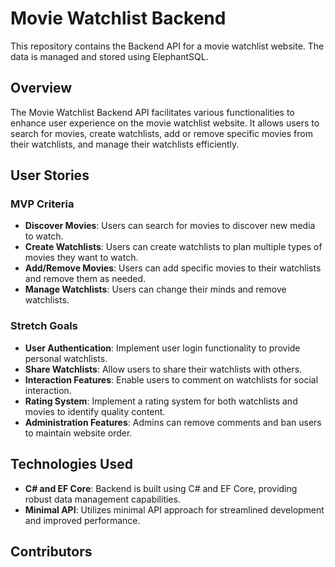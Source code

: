 # Movie Watchlist Backend

This repository contains the Backend API for a movie watchlist website. The data is managed and stored using ElephantSQL.

## Overview

The Movie Watchlist Backend API facilitates various functionalities to enhance user experience on the movie watchlist website. It allows users to search for movies, create watchlists, add or remove specific movies from their watchlists, and manage their watchlists efficiently.

## User Stories

### MVP Criteria

- **Discover Movies**: Users can search for movies to discover new media to watch.
- **Create Watchlists**: Users can create watchlists to plan multiple types of movies they want to watch.
- **Add/Remove Movies**: Users can add specific movies to their watchlists and remove them as needed.
- **Manage Watchlists**: Users can change their minds and remove watchlists.

### Stretch Goals

- **User Authentication**: Implement user login functionality to provide personal watchlists.
- **Share Watchlists**: Allow users to share their watchlists with others.
- **Interaction Features**: Enable users to comment on watchlists for social interaction.
- **Rating System**: Implement a rating system for both watchlists and movies to identify quality content.
- **Administration Features**: Admins can remove comments and ban users to maintain website order.

## Technologies Used

- **C# and EF Core**: Backend is built using C# and EF Core, providing robust data management capabilities.
- **Minimal API**: Utilizes minimal API approach for streamlined development and improved performance.

## Contributors
